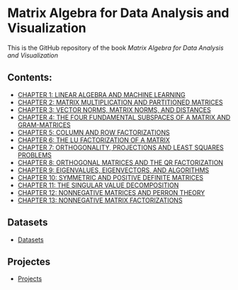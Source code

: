# Matrix Algebra for Data Analysis and Visualization


This is the GitHub repository of the book *Matrix Algebra for Data Analysis and Visualization*

## Contents:

- [CHAPTER 1: LINEAR ALGEBRA AND MACHINE LEARNING](https://github.com/um-perez-alvaro/Matrix-Algebra-for-Data-Analysis/blob/main/chapters/Chapter_1/README.md)
- [CHAPTER 2: MATRIX MULTIPLICATION AND PARTITIONED MATRICES](https://github.com/um-perez-alvaro/Matrix-Algebra-for-Data-Analysis/blob/main/chapters/Chapter_2/README.md)
- [CHAPTER 3: VECTOR NORMS, MATRIX NORMS, AND DISTANCES]()
- [CHAPTER 4: THE FOUR FUNDAMENTAL SUBSPACES OF A MATRIX AND GRAM-MATRICES]()
- [CHAPTER 5: COLUMN AND ROW FACTORIZATIONS]()
- [CHAPTER 6: THE LU FACTORIZATION OF A MATRIX]()
- [CHAPTER 7: ORTHOGONALITY, PROJECTIONS AND LEAST SQUARES PROBLEMS]()
- [CHAPTER 8: ORTHOGONAL MATRICES AND THE QR FACTORIZATION]()
- [CHAPTER 9: EIGENVALUES, EIGENVECTORS, AND ALGORITHMS]()
- [CHAPTER 10: SYMMETRIC AND POSITIVE DEFINITE MATRICES]()
- [CHAPTER 11: THE SINGULAR VALUE DECOMPOSITION]()
- [CHAPTER 12: NONNEGATIVE MATRICES AND PERRON THEORY]()
- [CHAPTER 13: NONNEGATIVE MATRIX FACTORIZATIONS]()

## Datasets
- [Datasets](https://github.com/um-perez-alvaro/Matrix-Tools-for-Data-Science/blob/main/datasets/README.md)

## Projectes
- [Projects]()

